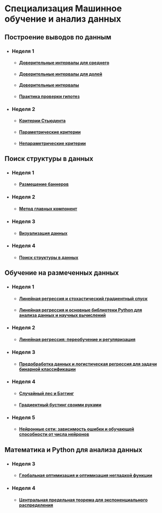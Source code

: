 # Специализация Машинное обучение и анализ данных

## Построение выводов по данным

* ### Неделя 1
  * #### [Доверительные интервалы для среднего](https://github.com/alimar05/Machine_learning_and_data_analysis/blob/master/Построение%20выводов%20по%20данным/Неделя%201/Доверительные%20интервалы/Доверительные%20интервалы%20для%20среднего.ipynb)
  * #### [Доверительные интервалы для долей](https://github.com/alimar05/Machine_learning_and_data_analysis/blob/master/Построение%20выводов%20по%20данным/Неделя%201/Доверительные%20интервалы/Доверительные%20интервалы%20для%20долей.ipynb)
  * #### [Доверительные интервалы](https://github.com/alimar05/Machine_learning_and_data_analysis/blob/master/Построение%20выводов%20по%20данным/Неделя%201/Доверительные%20интервалы/Доверительные%20интервалы.ipynb)
  * #### [Практика проверки гипотез](https://github.com/alimar05/Machine_learning_and_data_analysis/blob/master/Построение%20выводов%20по%20данным/Неделя%201/Проверка%20гипотез/Практика%20проверки%20гипотез.ipynb)
  
* ### Неделя 2
  * #### [Критерии Стьюдента](https://github.com/alimar05/Machine_learning_and_data_analysis/blob/master/Построение%20выводов%20по%20данным/Неделя%202/Параметрические%20критерии/Критерии%20Стьюдента.ipynb)
  * #### [Параметрические критерии](https://github.com/alimar05/Machine_learning_and_data_analysis/blob/master/Построение%20выводов%20по%20данным/Неделя%202/Параметрические%20критерии/Параметрические%20критерии.ipynb)
  * #### [Непараметрические критерии](https://github.com/alimar05/Machine_learning_and_data_analysis/blob/master/Построение%20выводов%20по%20данным/Неделя%202/Непараметрические%20критерии/Непараметрические%20критерии.ipynb)

## Поиск структуры в данных

* ### Неделя 1
  * #### [Размещение баннеров](https://github.com/alimar05/Machine_learning_and_data_analysis/blob/master/Поиск%20структуры%20в%20данных/Неделя%201/Подробнее%20о%20методах%20кластеризации/Размещение%20баннеров.ipynb)

* ### Неделя 2
  * #### [Метод главных компонент](https://github.com/alimar05/Machine_learning_and_data_analysis/blob/master/Поиск%20структуры%20в%20данных/Неделя%202/Метод%20главных%20компонент/PCA.ipynb)

* ### Неделя 3
  * #### [Визуализация данных](https://github.com/alimar05/Machine_learning_and_data_analysis/blob/master/Поиск%20структуры%20в%20данных/Неделя%203/Визуализация%20данных/VisualizationPeerReview.ipynb)
  
* ### Неделя 4
  * #### [Поиск структуры в данных](https://github.com/alimar05/Machine_learning_and_data_analysis/blob/master/Поиск%20структуры%20в%20данных/Неделя%204/Тематическое%20моделирование/edit_CookingLDA_PA_Coursera.ipynb)

## Обучение на размеченных данных

* ### Неделя 1
  * #### [Линейная регрессия и стохастический градиентный спуск](https://github.com/alimar05/Machine_learning_and_data_analysis/blob/master/Обучение%20на%20размеченных%20данных/Неделя%201/Линейные%20модели/PA_linreg_stochastic_grad_descent.ipynb)
  * #### [Линейная регрессия и основные библиотеки Python для анализа данных и научных вычислений](https://github.com/alimar05/Machine_learning_and_data_analysis/blob/master/Обучение%20на%20размеченных%20данных/Неделя%201/Линейные%20модели/peer_review_linreg_height_weight.ipynb)

* ### Неделя 2
  * #### [Линейная регрессия: переобучение и регуляризация](https://github.com/alimar05/Machine_learning_and_data_analysis/blob/master/Обучение%20на%20размеченных%20данных/Неделя%202/Бибилиотека%20scikit-learn.%20Введение/OverfittingTask.ipynb)
  
* ### Неделя 3
  * #### [Предобработка данных и логистическая регрессия для задачи бинарной классификации](https://github.com/alimar05/Machine_learning_and_data_analysis/blob/master/Обучение%20на%20размеченных%20данных/Неделя%203/Библиотека%20scikit-learn.%20Продолжение/Preprocessing_LR_Cour.ipynb)

* ### Неделя 4
  * #### [Случайный лес и Бэггинг](https://github.com/alimar05/Machine_learning_and_data_analysis/blob/master/Обучение%20на%20размеченных%20данных/Неделя%204/Случайные%20леса/Bagging_and_random_forest.ipynb)
  * #### [Градиентный бустинг своими руками](https://github.com/alimar05/Machine_learning_and_data_analysis/blob/master/Обучение%20на%20размеченных%20данных/Неделя%204/Градиентный%20бустинг/grad_boosting.ipynb)
  
* ### Неделя 5
  * #### [Нейронные сети: зависимость ошибки и обучающей способности от числа нейронов](https://github.com/alimar05/Machine_learning_and_data_analysis/blob/master/Обучение%20на%20размеченных%20данных/Неделя%205/Нейронные%20сети/task_nn.ipynb)

## Математика и Python для анализа данных

* ### Неделя 3
  * #### [Глобальная оптимизация и оптимизация негладкой функции](https://github.com/alimar05/Machine_learning_and_data_analysis/blob/master/Математика%20и%20Python%20для%20анализа%20данных/Неделя%203/Оптимизация%20негладких%20функций/Глобальная%20оптимизация%20и%20оптимизация%20негладкой%20функции.ipynb)

* ### Неделя 4
  * #### [Центральная предельная теорема для экспоненциального распределения](https://github.com/alimar05/Machine_learning_and_data_analysis/blob/master/Математика%20и%20Python%20для%20анализа%20данных/Неделя%204/Статистики/Задание.ipynb)

